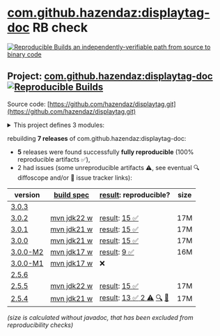 [com.github.hazendaz:displaytag-doc](https://central.sonatype.com/artifact/com.github.hazendaz/displaytag-doc/versions) RB check
=======

[![Reproducible Builds](https://reproducible-builds.org/images/logos/rb.svg) an independently-verifiable path from source to binary code](https://reproducible-builds.org/)

## Project: [com.github.hazendaz:displaytag-doc](https://central.sonatype.com/artifact/com.github.hazendaz/displaytag-doc/versions) [![Reproducible Builds](https://img.shields.io/endpoint?url=https://raw.githubusercontent.com/jvm-repo-rebuild/reproducible-central/master/content/com/github/hazendaz/displaytag-doc/badge.json)](https://github.com/jvm-repo-rebuild/reproducible-central/blob/master/content/com/github/hazendaz/displaytag-doc/README.md)

Source code: [https://github.com/hazendaz/displaytag.git](https://github.com/hazendaz/displaytag.git)

<details><summary>This project defines 3 modules:</summary>

* [com.github.hazendaz:displaytag](https://central.sonatype.com/artifact/com.github.hazendaz/displaytag/3.0.2)
* [com.github.hazendaz:displaytag-doc](https://central.sonatype.com/artifact/com.github.hazendaz/displaytag-doc/3.0.2)
* [com.github.hazendaz:displaytag-examples](https://central.sonatype.com/artifact/com.github.hazendaz/displaytag-examples/3.0.2)
</details>

rebuilding **7 releases** of com.github.hazendaz:displaytag-doc:
- **5** releases were found successfully **fully reproducible** (100% reproducible artifacts :white_check_mark:),
- 2 had issues (some unreproducible artifacts :warning:, see eventual :mag: diffoscope and/or :memo: issue tracker links):

| version | [build spec](/BUILDSPEC.md) | [result](https://reproducible-builds.org/docs/jvm/): reproducible? | size |
| -- | --------- | ------ | -- |
| [3.0.3](https://central.sonatype.com/artifact/com.github.hazendaz/displaytag-doc/3.0.3/pom) | | | |
| [3.0.2](https://central.sonatype.com/artifact/com.github.hazendaz/displaytag-doc/3.0.2/pom) | [mvn jdk22 w](displaytag-doc-3.0.2.buildspec) | [result](displaytag-doc-3.0.2.buildinfo): [15 :white_check_mark: ](displaytag-doc-3.0.2.buildcompare) | 17M |
| [3.0.1](https://central.sonatype.com/artifact/com.github.hazendaz/displaytag-doc/3.0.1/pom) | [mvn jdk21 w](displaytag-doc-3.0.1.buildspec) | [result](displaytag-doc-3.0.1.buildinfo): [15 :white_check_mark: ](displaytag-doc-3.0.1.buildcompare) | 17M |
| [3.0.0](https://central.sonatype.com/artifact/com.github.hazendaz/displaytag-doc/3.0.0/pom) | [mvn jdk21 w](displaytag-doc-3.0.0.buildspec) | [result](displaytag-doc-3.0.0.buildinfo): [15 :white_check_mark: ](displaytag-doc-3.0.0.buildcompare) | 17M |
| [3.0.0-M2](https://central.sonatype.com/artifact/com.github.hazendaz/displaytag-doc/3.0.0-M2/pom) | [mvn jdk17 w](displaytag-doc-3.0.0-M2.buildspec) | [result](displaytag-doc-3.0.0-M2.buildinfo): [9 :white_check_mark: ](displaytag-doc-3.0.0-M2.buildcompare) | 16M |
| [3.0.0-M1](https://central.sonatype.com/artifact/com.github.hazendaz/displaytag-doc/3.0.0-M1/pom) | [mvn jdk17 w](displaytag-doc-3.0.0-M1.buildspec) | :x: | |
| [2.5.6](https://central.sonatype.com/artifact/com.github.hazendaz/displaytag-doc/2.5.6/pom) | | | |
| [2.5.5](https://central.sonatype.com/artifact/com.github.hazendaz/displaytag-doc/2.5.5/pom) | [mvn jdk22 w](displaytag-doc-2.5.5.buildspec) | [result](displaytag-doc-2.5.5.buildinfo): [15 :white_check_mark: ](displaytag-doc-2.5.5.buildcompare) | 17M |
| [2.5.4](https://central.sonatype.com/artifact/com.github.hazendaz/displaytag-doc/2.5.4/pom) | [mvn jdk21 w](displaytag-doc-2.5.4.buildspec) | [result](displaytag-doc-2.5.4.buildinfo): [13 :white_check_mark:  2 :warning:](displaytag-doc-2.5.4.buildcompare) [:mag:](displaytag-doc-2.5.4.diffoscope) [:memo:](https://github.com/hazendaz/displaytag/pull/684) | 17M |

<i>(size is calculated without javadoc, that has been excluded from reproducibility checks)</i>
